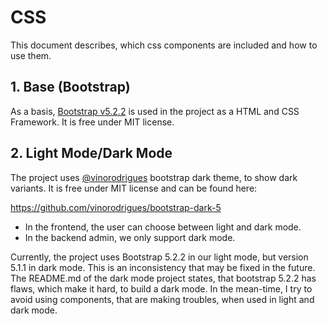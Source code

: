 # CSS

This document describes, which css components are included and how to use them.


## 1. Base (Bootstrap)

As a basis, [Bootstrap v5.2.2](https://getbootstrap.com/) is used in the project as a HTML and CSS Framework.
It is free under MIT license.


## 2. Light Mode/Dark Mode

The project uses [@vinorodrigues](https://github.com/vinorodrigues/) bootstrap dark theme, to show dark variants.
It is free under MIT license and can be found here:

https://github.com/vinorodrigues/bootstrap-dark-5

* In the frontend, the user can choose between light and dark mode.
* In the backend admin, we only support dark mode.

Currently, the project uses Bootstrap 5.2.2 in our light mode, but version 5.1.1 in dark mode. This is an inconsistency that may be fixed in the future. The README.md of the dark mode project states, that bootstrap 5.2.2 has flaws, which make it hard, to build a dark mode. In the mean-time, I try to avoid using components, that are making troubles, when used in light and dark mode.